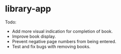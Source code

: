 # library-app
Todo:
- Add more visual indication for completion of book.
- Improve book display.
- Prevent negative page numbers from being entered.
- Test and fix bugs with removing books.
